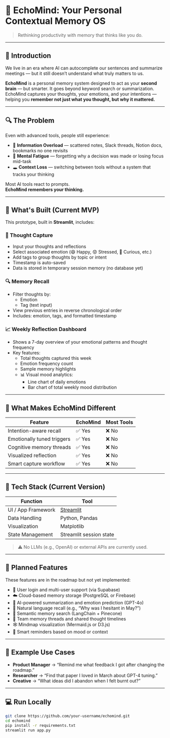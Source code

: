 # 🧠 EchoMind: Your Personal Contextual Memory OS

> Rethinking productivity with memory that thinks like you do.

---

## 🎯 Introduction

We live in an era where AI can autocomplete our sentences and summarize meetings — but it still doesn’t understand what truly matters to us.

**EchoMind** is a personal memory system designed to act as your **second brain** — but smarter. It goes beyond keyword search or summarization. EchoMind captures your thoughts, your emotions, and your intentions — helping you **remember not just what you thought, but why it mattered.**

---

## 🔍 The Problem

Even with advanced tools, people still experience:

- 🔎 **Information Overload** — scattered notes, Slack threads, Notion docs, bookmarks no one revisits  
- 🤯 **Mental Fatigue** — forgetting why a decision was made or losing focus mid-task  
- 🕳️ **Context Loss** — switching between tools without a system that tracks your thinking  

Most AI tools react to prompts.  
**EchoMind remembers your thinking.**

---

## 🚀 What's Built (Current MVP)

This prototype, built in **Streamlit**, includes:

### 💭 Thought Capture
- Input your thoughts and reflections
- Select associated emotion (😄 Happy, 😟 Stressed, 🤔 Curious, etc.)
- Add tags to group thoughts by topic or intent
- Timestamp is auto-saved
- Data is stored in temporary session memory (no database yet)

### 🔍 Memory Recall
- Filter thoughts by:
  - Emotion
  - Tag (text input)
- View previous entries in reverse chronological order
- Includes: emotion, tags, and formatted timestamp

### 📈 Weekly Reflection Dashboard
- Shows a 7-day overview of your emotional patterns and thought frequency
- Key features:
  - Total thoughts captured this week
  - Emotion frequency count
  - Sample memory highlights
  - 📊 Visual mood analytics:
    - Line chart of daily emotions
    - Bar chart of total weekly mood distribution

---

## 🧠 What Makes EchoMind Different

| Feature | EchoMind | Most Tools |
|---------|----------|-------------|
| Intention-aware recall | ✅ Yes | ❌ No |
| Emotionally tuned triggers | ✅ Yes | ❌ No |
| Cognitive memory threads | ✅ Yes | ❌ No |
| Visualized reflection | ✅ Yes | ❌ No |
| Smart capture workflow | ✅ Yes | ❌ No |

---

## 🧪 Tech Stack (Current Version)

| Function | Tool |
|---------|------|
| UI / App Framework | [Streamlit](https://streamlit.io) |
| Data Handling | Python, Pandas |
| Visualization | Matplotlib |
| State Management | Streamlit session state |

> ⚠️ No LLMs (e.g., OpenAI) or external APIs are currently used.

---

## 🔭 Planned Features

These features are in the roadmap but not yet implemented:

- 🔐 User login and multi-user support (via Supabase)
- ☁️ Cloud-based memory storage (PostgreSQL or Firebase)
- 🤖 AI-powered summarization and emotion prediction (GPT-4o)
- 🧠 Natural language recall (e.g., “Why was I hesitant in May?”)
- 🔁 Semantic memory search (LangChain + Pinecone)
- 👥 Team memory threads and shared thought timelines
- 🕸️ Mindmap visualization (Mermaid.js or D3.js)
- 🔔 Smart reminders based on mood or context

---

## 📌 Example Use Cases

- **Product Manager** → “Remind me what feedback I got after changing the roadmap.”
- **Researcher** → “Find that paper I loved in March about GPT-4 tuning.”
- **Creative** → “What ideas did I abandon when I felt burnt out?”

---

## 💻 Run Locally

```bash
git clone https://github.com/your-username/echomind.git
cd echomind
pip install -r requirements.txt
streamlit run app.py
